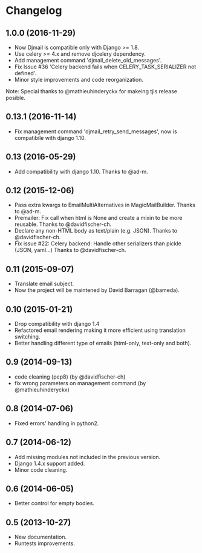 # Changelog #


## 1.0.0 (2016-11-29)

- Now Djmail is compatible only with Django >= 1.8.
- Use celery >= 4.x and remove djcelery dependency.
- Add management command 'djmail_delete_old_messages'.
- Fix Issue #36 'Celery backend fails when CELERY_TASK_SERIALIZER not defined'.
- Minor style improvements and code reorganization.

Note: Special thanks to @mathieuhinderyckx for makeing tjis release posible.


## 0.13.1 (2016-11-14)

- Fix management command 'djmail_retry_send_messages',
  now is compatibile with django 1.10.


## 0.13 (2016-05-29)

- Add compatibility with django 1.10.
  Thanks to @ad-m.


## 0.12 (2015-12-06)

- Pass extra kwargs to EmailMultiAlternatives in MagicMailBuilder.
  Thanks to @ad-m.
- Premailer: Fix call when html is None and create a mixin to be more reusable.
  Thanks to @davidfischer-ch.
- Declare any non-HTML body as text/plain (e.g. JSON).
  Thanks to @davidfischer-ch.
- Fix issue #22: Celery backend: Handle other serializers than pickle (JSON, yaml...)
  Thanks to @davidfischer-ch.


## 0.11 (2015-09-07)

- Translate email subject.
- Now the project will be maintened by David Barragan (@bameda).


## 0.10 (2015-01-21)

- Drop compatibility with django 1.4
- Refactored email rendering making it more efficient using translation switching.
- Better handling different type of emails (html-only, text-only and both).


## 0.9 (2014-09-13)

- code cleaning (pep8) (by @davidfischer-ch)
- fix wrong parameters on management command (by @mathieuhinderyckx)


## 0.8 (2014-07-06)

- Fixed errors' handling in python2.


## 0.7 (2014-06-12)

- Add missing modules not included in the previous version.
- Django 1.4.x support added.
- Minor code cleaning.


## 0.6 (2014-06-05)

- Better control for empty bodies.


## 0.5 (2013-10-27)

- New documentation.
- Runtests improvements.
